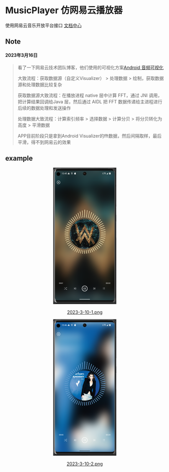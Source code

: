 # MusicPlayer 仿网易云播放器
使用网易云音乐开放平台接口 <a href="https://developer.music.163.com/st/developer/document?category=sandbox">文档中心</a>

## Note

#### 2023年3月16日

> <p>看了一下网易云技术团队博客，他们使用的可视化方案<a href="https://mp.weixin.qq.com/s/Hx5pikOZJSkGDMH2VRnbyw">Android 音频可视化</a></p>
> <p>大致流程：获取数据源（自定义Visualizer） > 处理数据 > 绘制，获取数据源和处理数据比较复杂</p>
> <p>获取数据源大致流程：在播放进程 native 层中计算 FFT，通过 JNI 调用，把计算结果回调给Java 层，然后通过 AIDL 把 FFT 数据传递给主进程进行后续的数据处理和发送操作</p>
> <p>处理数据大致流程：计算索引频率 > 选择数据 > 计算分贝 > 将分贝转化为高度 > 平滑数据</p>
> <p>APP目前阶段只是拿到Android Visualizer的fft数据，然后间隔取样，最后平滑，得不到网易云的效果</p>

## example

<div align=center >
  <a href="#"><img style="width:200px" src="https://raw.githubusercontent.com/37166121/MusicPlayer/master/example/2023-3-10-1.png"><p>2023-3-10-1.png</p></a>
  <a href="#"><img style="width:200px" src="https://raw.githubusercontent.com/37166121/MusicPlayer/master/example/2023-3-10-2.png"><p>2023-3-10-2.png</p></a>
</div>